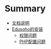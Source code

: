 # Summary

* [文档说明](README.md)
* [Edusoho的安装](edusoho安装问题.md)
   * [权限问题](Edusoho权限设置.md)
   * [PHP配置问题](PHP配置.md)

